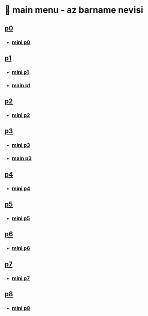# 🙂 main menu - az barname nevisi

## [p0](p0/)

- ### [mini p0](p0/mini/)

## [p1](p1/)

- ### [mini p1](p1/mini/)

- ### [main p1](p1/main/)

## [p2](p2/)

- ### [mini p2](p2/mini/)

## [p3](p3/)

- ### [mini p3](p3/mini/)
- ### [main p3](p3/main/)

## [p4](p4/)

- ### [mini p4](p4/mini/)

## [p5](p5/)

- ### [mini p5](p5/mini/)

## [p6](p6/)

- ### [mini p6](p6/mini/)

## [p7](p7/)

- ### [mini p7](p7/mini/)

## [p8](p8/)

- ### [mini p8](p8/mini/)
